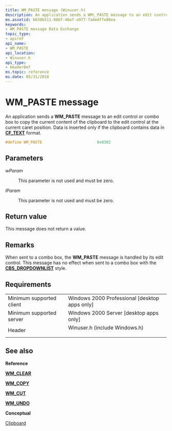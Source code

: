 ```yaml
---
title: WM_PASTE message (Winuser.h)
description: An application sends a WM\_PASTE message to an edit control or combo box to copy the current content of the clipboard to the edit control at the current caret position. Data is inserted only if the clipboard contains data in CF\_TEXT format.
ms.assetid: 6830b511-986f-46ef-a977-7adedffe86ea
keywords:
- WM_PASTE message Data Exchange
topic_type:
- apiref
api_name:
- WM_PASTE
api_location:
- Winuser.h
api_type:
- HeaderDef
ms.topic: reference
ms.date: 05/31/2018
---
```


# WM\_PASTE message

An application sends a **WM\_PASTE** message to an edit control or combo box to copy the current content of the clipboard to the edit control at the current caret position. Data is inserted only if the clipboard contains data in [**CF\_TEXT**](standard-clipboard-formats.md) format.


```C++
#define WM_PASTE                        0x0302
```



## Parameters

<dl> <dt>

*wParam* 
</dt> <dd>

This parameter is not used and must be zero.

</dd> <dt>

*lParam* 
</dt> <dd>

This parameter is not used and must be zero.

</dd> </dl>

## Return value

This message does not return a value.

## Remarks

When sent to a combo box, the **WM\_PASTE** message is handled by its edit control. This message has no effect when sent to a combo box with the [**CBS\_DROPDOWNLIST**](https://msdn.microsoft.com/library/Bb775796(v=VS.85).aspx) style.

## Requirements



|                                     |                                                                                                          |
|-------------------------------------|----------------------------------------------------------------------------------------------------------|
| Minimum supported client<br/> | Windows 2000 Professional \[desktop apps only\]<br/>                                               |
| Minimum supported server<br/> | Windows 2000 Server \[desktop apps only\]<br/>                                                     |
| Header<br/>                   | <dl> <dt>Winuser.h (include Windows.h)</dt> </dl> |



## See also

<dl> <dt>

**Reference**
</dt> <dt>

[**WM\_CLEAR**](wm-clear.md)
</dt> <dt>

[**WM\_COPY**](wm-copy.md)
</dt> <dt>

[**WM\_CUT**](wm-cut.md)
</dt> <dt>

[**WM\_UNDO**](https://docs.microsoft.com/windows/desktop/Controls/wm-undo)
</dt> <dt>

**Conceptual**
</dt> <dt>

[Clipboard](clipboard.md)
</dt> </dl>

 

 





